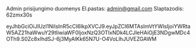 Admin prisijungimo duomenys
El.pastas: admin@gmail.com
Slaptazodis: 62zmx30s

eyJhbGciOiJIUzI1NiIsInR5cCI6IkpXVCJ9.eyJpZCI6MTAsImVtYWlsIjoiYWRtaW5AZ21haWwuY29tIiwiaWF0IjoxNzQ3OTIxNDk4LCJleHAiOjE3NDgwMDc4OTh9.S0Zc8xIhdSJ-6j3MyAlKk65N7U-O4VoLlhJUVEZGAWM
